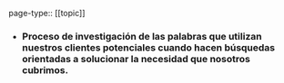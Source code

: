 page-type:: [[topic]]
- ### Proceso de investigación de las palabras que utilizan nuestros clientes potenciales cuando hacen búsquedas orientadas a solucionar la necesidad que nosotros cubrimos.


